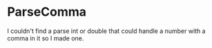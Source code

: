 ParseComma
==========
I couldn't find a parse int or double that could handle a number with a comma in it so I made one.
